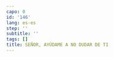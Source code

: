 ```yaml
---
capo: 0
id: '146'
lang: es-es
step: ''
subtitle: ''
tags: []
title: SEÑOR, AYÚDAME A NO DUDAR DE TI
---
```

